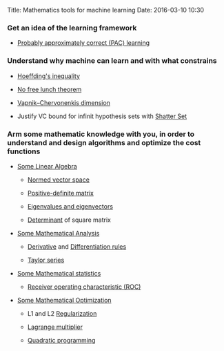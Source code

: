Title: Mathematics tools for machine learning
Date: 2016-03-10 10:30


### Get an idea of the learning framework

* [Probably approximately correct (PAC) learning](https://en.wikipedia.org/wiki/Probably_approximately_correct_learning)

### Understand why machine can learn and with what constrains

* [Hoeffding's inequality](https://en.wikipedia.org/wiki/Hoeffding%27s_inequality)

* [No free lunch theorem](https://en.wikipedia.org/wiki/No_free_lunch_theorem)

* [Vapnik–Chervonenkis dimension](https://en.wikipedia.org/wiki/VC_dimension)

* Justify VC bound for infinit hypothesis sets with [Shatter Set](https://en.wikipedia.org/wiki/Shattered_set)


### Arm some mathematic knowledge with you, in order to understand and design algorithms and optimize the cost functions

* [Some Linear Algebra](http://www.cs.cmu.edu/~zkolter/course/linalg/linalg_notes.pdf)

    * [Normed vector space](https://en.wikipedia.org/wiki/Normed_vector_space)

    * [Positive-definite matrix](https://en.wikipedia.org/wiki/Positive-definite_matrix)

    * [Eigenvalues and eigenvectors](https://en.wikipedia.org/wiki/Eigenvalues_and_eigenvectors)

    * [Determinant](https://en.wikipedia.org/wiki/Determinant) of square matrix

* [Some Mathematical Analysis](https://en.wikipedia.org/wiki/Mathematical_analysis)

    * [Derivative](https://en.wikipedia.org/wiki/Derivative) and [Differentiation rules](https://en.wikipedia.org/wiki/Differentiation_rules)

    * [Taylor series](https://en.wikipedia.org/wiki/Taylor_series)

* [Some Mathematical statistics](https://en.wikipedia.org/wiki/Mathematical_statistics)

    * [Receiver operating characteristic (ROC)](https://en.wikipedia.org/wiki/Receiver_operating_characteristic)

* [Some Mathematical Optimization](https://en.wikipedia.org/wiki/Mathematical_optimization)

    * L1 and L2 [Regularization](https://en.wikipedia.org/wiki/Regularization_(mathematics))

    * [Lagrange multiplier](https://en.wikipedia.org/wiki/Lagrange_multiplier)

    * [Quadratic programming](https://en.wikipedia.org/wiki/Quadratic_programming)
